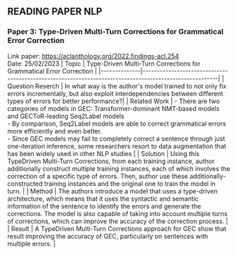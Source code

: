 ## READING PAPER NLP
### Paper 3: Type-Driven Multi-Turn Corrections for Grammatical Error Correction
Link paper: https://aclanthology.org/2022.findings-acl.254 \
Date: 25/02/2023
| Topic        |          Type-Driven Multi-Turn Corrections for Grammatical Error Correction          |
|--------------|--------------------------------------------------------------------------------------------------------|
| Question Reserch   | In what way is the author's model trained to not only fix errors incrementally, but also exploit interdependencies between different types of errors for better performance?|
| Related Work |  - There are two categories of models in GEC: Transformer-dominant NMT-based models and GECToR-leading Seq2Label models <br /> - By comparison, Seq2Label models are able to correct grammatical errors more efficiently and even better. <br /> - Since GEC models may fail to completely correct a sentence through just one-iteration inference, some researchers resort to data augmentation that has been widely used in other NLP studies |
| Solution     | Using this TypeDriven Multi-Turn Corrections, from each training instance, author additionally construct multiple training instances, each of which involves the correction of a specific type of errors. Then, author use these additionally-constructed training instances and the original one to train the model in turn. |
| Method       | The authors introduce a model that uses a type-driven architecture, which means that it uses the syntactic and semantic information of the sentence to identify the errors and generate the corrections. The model is also capable of taking into account multiple turns of corrections, which can improve the accuracy of the correction process. |
| Result       | A TypeDriven Multi-Turn Corrections approach for GEC show that result improving the accuracy of GEC, particularly on sentences with multiple errors. |

